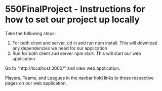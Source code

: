 # 550FinalProject - Instructions for how to set our project up locally 
Take the following steps:

1. For both client and server, cd in and run npm install. This will download any dependencies we need for our application
2. Run for both client and server npm start. This will start our web application

Go to "http://localhost:3000/" and view web application. 

Players, Teams, and Leagues in the navbar hold links to those respective pages on our web application. 
